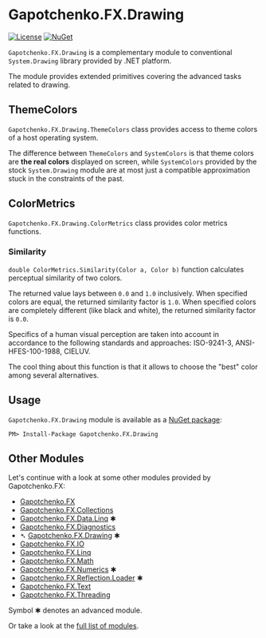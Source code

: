 ﻿# Gapotchenko.FX.Drawing

<!--
<docmeta>
	<complexity>advanced</complexity>
</docmeta>
-->

[![License](https://img.shields.io/badge/license-MIT-green.svg)](../../LICENSE)
[![NuGet](https://img.shields.io/nuget/v/Gapotchenko.FX.Drawing.svg)](https://www.nuget.org/packages/Gapotchenko.FX.Drawing)

`Gapotchenko.FX.Drawing` is a complementary module to conventional `System.Drawing` library provided by .NET platform.

The module provides extended primitives covering the advanced tasks related to drawing.

## ThemeColors

`Gapotchenko.FX.Drawing.ThemeColors` class provides access to theme colors of a host operating system.

The difference between `ThemeColors` and `SystemColors` is that theme colors are **the real colors** displayed on screen,
while `SystemColors` provided by the stock `System.Drawing` module are at most just a compatible approximation stuck in the constraints of the past.

## ColorMetrics

`Gapotchenko.FX.Drawing.ColorMetrics` class provides color metrics functions.

### Similarity

`double ColorMetrics.Similarity(Color a, Color b)` function calculates perceptual similarity of two colors.

The returned value lays between `0.0` and `1.0` inclusively.
When specified colors are equal, the returned similarity factor is `1.0`.
When specified colors are completely different (like black and white), the returned similarity factor is `0.0`.

Specifics of a human visual perception are taken into account in accordance to the following standards and approaches:
ISO-9241-3, ANSI-HFES-100-1988, CIELUV.

The cool thing about this function is that it allows to choose the "best" color among several alternatives.

## Usage

`Gapotchenko.FX.Drawing` module is available as a [NuGet package](https://nuget.org/packages/Gapotchenko.FX.Drawing):

```
PM> Install-Package Gapotchenko.FX.Drawing
```

## Other Modules

Let's continue with a look at some other modules provided by Gapotchenko.FX:

- [Gapotchenko.FX](../Gapotchenko.FX)
- [Gapotchenko.FX.Collections](../Gapotchenko.FX.Collections)
- [Gapotchenko.FX.Data.Linq](../Gapotchenko.FX.Data.Linq) ✱
- [Gapotchenko.FX.Diagnostics](../Gapotchenko.FX.Diagnostics.CommandLine)
- &#x27B4; [Gapotchenko.FX.Drawing](../Gapotchenko.FX.Drawing) ✱
- [Gapotchenko.FX.IO](../Gapotchenko.FX.IO)
- [Gapotchenko.FX.Linq](../Gapotchenko.FX.Linq)
- [Gapotchenko.FX.Math](../Gapotchenko.FX.Math)
- [Gapotchenko.FX.Numerics](../Gapotchenko.FX.Numerics) ✱
- [Gapotchenko.FX.Reflection.Loader](../Gapotchenko.FX.Reflection.Loader) ✱
- [Gapotchenko.FX.Text](../Gapotchenko.FX.Text)
- [Gapotchenko.FX.Threading](../Gapotchenko.FX.Threading)

Symbol ✱ denotes an advanced module.

Or take a look at the [full list of modules](..#available-modules).
